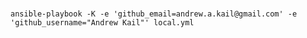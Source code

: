 #
    ansible-playbook -K -e 'github_email=andrew.a.kail@gmail.com' -e 'github_username="Andrew Kail"' local.yml